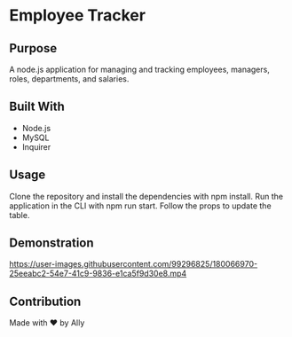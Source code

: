 # Employee Tracker

## Purpose
A node.js application for managing and tracking employees, managers, roles, departments, and salaries. 

## Built With
* Node.js
* MySQL
* Inquirer

## Usage
Clone the repository and install the dependencies with npm install. Run the application in the CLI with npm run start. Follow the props to update the table. 

## Demonstration


https://user-images.githubusercontent.com/99296825/180066970-25eeabc2-54e7-41c9-9836-e1ca5f9d30e8.mp4



## Contribution
Made with ❤️ by Ally
